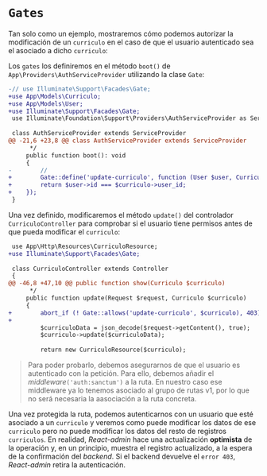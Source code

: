 # `Gates`

Tan solo como un ejemplo, mostraremos cómo podemos autorizar la modificación de un `curriculo` en el caso de que el usuario autenticado sea el asociado a dicho `curriculo`:

Los `gates` los definiremos en el método `boot()` de `App\Providers\AuthServiceProvider` utilizando la clase `Gate`:

```diff
-// use Illuminate\Support\Facades\Gate;
+use App\Models\Curriculo;
+use App\Models\User;
+use Illuminate\Support\Facades\Gate;
 use Illuminate\Foundation\Support\Providers\AuthServiceProvider as ServiceProvider;
 
 class AuthServiceProvider extends ServiceProvider
@@ -21,6 +23,8 @@ class AuthServiceProvider extends ServiceProvider
      */
     public function boot(): void
     {
-        //
+        Gate::define('update-curriculo', function (User $user, Curriculo $curriculo) {
+        return $user->id === $curriculo->user_id;
+    });
 }
```

Una vez definido, modificaremos el método `update()` del controlador `CurriculoController` para comprobar si el usuario tiene permisos antes de que pueda modificar el `curriculo`:

```diff
 use App\Http\Resources\CurriculoResource;
+use Illuminate\Support\Facades\Gate;
 
 class CurriculoController extends Controller
 {
@@ -46,8 +47,10 @@ public function show(Curriculo $curriculo)
      */
     public function update(Request $request, Curriculo $curriculo)
     {
+        abort_if (! Gate::allows('update-curriculo', $curriculo), 403);
+
         $curriculoData = json_decode($request->getContent(), true);
         $curriculo->update($curriculoData);
 
         return new CurriculoResource($curriculo);

```

> Para poder probarlo, debemos asegurarnos de que el usuario es autenticado con la petición. Para ello, debemos añadir el _middleware_`('auth:sanctum')` a la ruta. En nuestro caso ese middleware ya lo tenemos asociado al grupo de rutas v1, por lo que no será necesaria la aasociación a la ruta concreta.

Una vez protegida la ruta, podemos autenticarnos con un usuario que esté asociado a un `curriculo` y veremos como puede modificar los datos de ese `curriculo` pero no puede modificar los datos del resto de registros `curriculos`. En realidad, _React-admin_ hace una actualización **optimista** de la operación y, en un principio, muestra el registro actualizado, a la espera de la confirmación del _backend_. Si el backend devuelve el `error 403`, _React-admin_ retira la autenticación.
